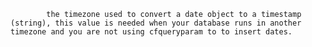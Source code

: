 
			the timezone used to convert a date object to a timestamp (string), this value is needed when your database runs in another timezone and you are not using cfqueryparam to to insert dates.